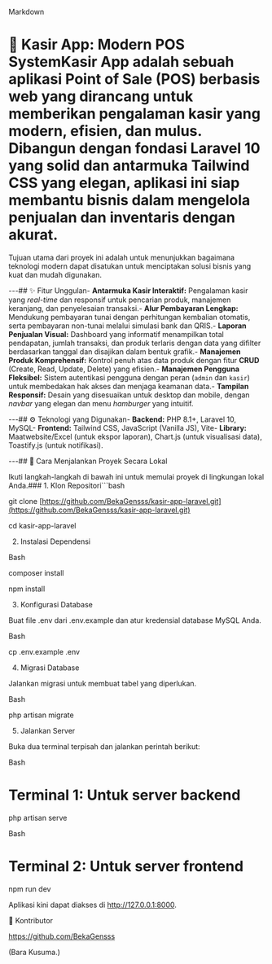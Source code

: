 Markdown



# 🚀 Kasir App: Modern POS System**Kasir App** adalah sebuah aplikasi Point of Sale (POS) berbasis web yang dirancang untuk memberikan pengalaman kasir yang modern, efisien, dan mulus. Dibangun dengan fondasi **Laravel 10** yang solid dan antarmuka **Tailwind CSS** yang elegan, aplikasi ini siap membantu bisnis dalam mengelola penjualan dan inventaris dengan akurat.



Tujuan utama dari proyek ini adalah untuk menunjukkan bagaimana teknologi modern dapat disatukan untuk menciptakan solusi bisnis yang kuat dan mudah digunakan.



---## ✨ Fitur Unggulan-   **Antarmuka Kasir Interaktif:** Pengalaman kasir yang *real-time* dan responsif untuk pencarian produk, manajemen keranjang, dan penyelesaian transaksi.-   **Alur Pembayaran Lengkap:** Mendukung pembayaran tunai dengan perhitungan kembalian otomatis, serta pembayaran non-tunai melalui simulasi bank dan QRIS.-   **Laporan Penjualan Visual:** Dashboard yang informatif menampilkan total pendapatan, jumlah transaksi, dan produk terlaris dengan data yang difilter berdasarkan tanggal dan disajikan dalam bentuk grafik.-   **Manajemen Produk Komprehensif:** Kontrol penuh atas data produk dengan fitur **CRUD** (Create, Read, Update, Delete) yang efisien.-   **Manajemen Pengguna Fleksibel:** Sistem autentikasi pengguna dengan peran (`admin` dan `kasir`) untuk membedakan hak akses dan menjaga keamanan data.-   **Tampilan Responsif:** Desain yang disesuaikan untuk desktop dan mobile, dengan *navbar* yang elegan dan menu *hamburger* yang intuitif.



---## ⚙️ Teknologi yang Digunakan-   **Backend:** PHP 8.1+, Laravel 10, MySQL-   **Frontend:** Tailwind CSS, JavaScript (Vanilla JS), Vite-   **Library:** Maatwebsite/Excel (untuk ekspor laporan), Chart.js (untuk visualisasi data), Toastify.js (untuk notifikasi).



---## 🚀 Cara Menjalankan Proyek Secara Lokal



Ikuti langkah-langkah di bawah ini untuk memulai proyek di lingkungan lokal Anda.### 1. Klon Repositori```bash

git clone [https://github.com/BekaGensss/kasir-app-laravel.git](https://github.com/BekaGensss/kasir-app-laravel.git)

cd kasir-app-laravel

2. Instalasi Dependensi

Bash



composer install

npm install

3. Konfigurasi Database

Buat file .env dari .env.example dan atur kredensial database MySQL Anda.



Bash



cp .env.example .env

4. Migrasi Database

Jalankan migrasi untuk membuat tabel yang diperlukan.



Bash



php artisan migrate

5. Jalankan Server

Buka dua terminal terpisah dan jalankan perintah berikut:



Bash



# Terminal 1: Untuk server backend

php artisan serve

Bash



# Terminal 2: Untuk server frontend

npm run dev

Aplikasi kini dapat diakses di http://127.0.0.1:8000.

🤝 Kontributor

https://github.com/BekaGensss

(Bara Kusuma.)
